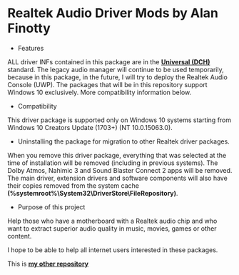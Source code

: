 # Realtek Audio Driver Mods by Alan Finotty

* Features

ALL driver INFs contained in this package are in the [**Universal (DCH)**](https://docs.microsoft.com/en-us/windows-hardware/drivers/install/using-a-universal-inf-file) standard. The legacy audio manager will continue to be used temporarily, because in this package, in the future, I will try to deploy the Realtek Audio Console (UWP). The packages that will be in this repository support Windows 10 exclusively. More compatibility information below.

* Compatibility

This driver package is supported only on Windows 10 systems starting from Windows 10 Creators Update (1703+) (NT 10.0.15063.0).

* Uninstalling the package for migration to other Realtek driver packages.

When you remove this driver package, everything that was selected at the time of installation will be removed (including in previous systems). The Dolby Atmos, Nahimic 3 and Sound Blaster Connect 2 apps will be removed. The main driver, extension drivers and software components will also have their copies removed from the system cache **(%systemroot%\System32\DriverStore\FileRepository)**.

* Purpose of this project

Help those who have a motherboard with a Realtek audio chip and who want to extract superior audio quality in music, movies, games or other content.

I hope to be able to help all internet users interested in these packages.

This is [**my other repository**](https://github.com/AlanFinotty1995/AAFRealtekMod)
